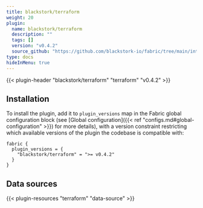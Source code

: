 ```yaml
---
title: blackstork/terraform
weight: 20
plugin:
  name: blackstork/terraform
  description: ""
  tags: []
  version: "v0.4.2"
  source_github: "https://github.com/blackstork-io/fabric/tree/main/internal/terraform/"
type: docs
hideInMenu: true
---
```


{{< plugin-header "blackstork/terraform" "terraform" "v0.4.2" >}}

## Installation

To install the plugin, add it to `plugin_versions` map in the Fabric global configuration block (see [Global configuration]({{< ref "configs.md#global-configuration" >}}) for more details), with a version constraint restricting which available versions of the plugin the codebase is compatible with:

```hcl
fabric {
  plugin_versions = {
    "blackstork/terraform" = ">= v0.4.2"
  }
}
```


## Data sources

{{< plugin-resources "terraform" "data-source" >}}
